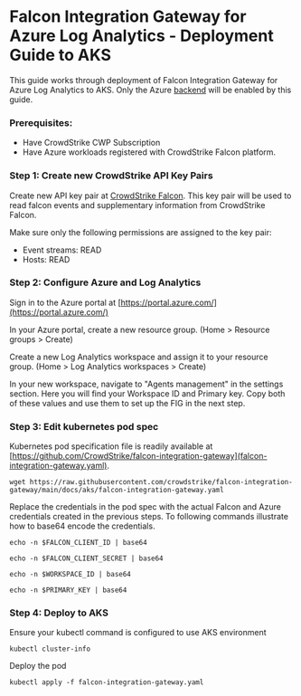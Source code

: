 # Falcon Integration Gateway for Azure Log Analytics - Deployment Guide to AKS

This guide works through deployment of Falcon Integration Gateway for Azure Log Analytics to AKS. Only the Azure [backend](https://github.com/CrowdStrike/falcon-integration-gateway/tree/main/fig/backends) will be enabled by this guide.

### Prerequisites:

 - Have CrowdStrike CWP Subscription
 - Have Azure workloads registered with CrowdStrike Falcon platform.

### Step 1: Create new CrowdStrike API Key Pairs

Create new API key pair at [CrowdStrike Falcon](https://falcon.crowdstrike.com/support/api-clients-and-keys). This key pair will be used to read falcon events and supplementary information from CrowdStrike Falcon.

Make sure only the following permissions are assigned to the key pair:
 * Event streams: READ
 * Hosts: READ

### Step 2: Configure Azure and Log Analytics

Sign in to the Azure portal at [https://portal.azure.com/](https://portal.azure.com/)

In your Azure portal, create a new resource group. (Home > Resource groups > Create)

Create a new Log Analytics workspace and assign it to your resource group. (Home > Log Analytics workspaces > Create)

In your new workspace, navigate to "Agents management" in the settings section. Here you will find your Workspace ID and Primary key. Copy both of these values and use them to set up the FIG in the next step.

### Step 3: Edit kubernetes pod spec

Kubernetes pod specification file is readily available at [https://github.com/CrowdStrike/falcon-integration-gateway](falcon-integration-gateway.yaml).

```
wget https://raw.githubusercontent.com/crowdstrike/falcon-integration-gateway/main/docs/aks/falcon-integration-gateway.yaml
```

Replace the credentials in the pod spec with the actual Falcon and Azure credentials created in the previous steps. To following commands illustrate how to base64 encode the credentials.

```
echo -n $FALCON_CLIENT_ID | base64
```

```
echo -n $FALCON_CLIENT_SECRET | base64
```

```
echo -n $WORKSPACE_ID | base64
```

```
echo -n $PRIMARY_KEY | base64
```

### Step 4: Deploy to AKS

Ensure your kubectl command is configured to use AKS environment
```
kubectl cluster-info
```

Deploy the pod
```
kubectl apply -f falcon-integration-gateway.yaml
```
